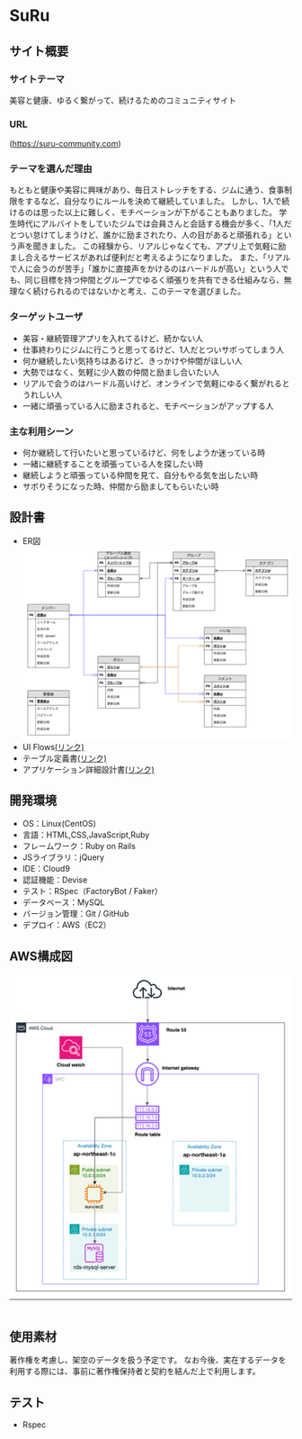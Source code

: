 # SuRu
## サイト概要
### サイトテーマ
美容と健康、ゆるく繋がって、続けるためのコミュニティサイト

### URL
(https://suru-community.com)

### テーマを選んだ理由
もともと健康や美容に興味があり、毎日ストレッチをする、ジムに通う、食事制限をするなど、自分なりにルールを決めて継続していました。
しかし、1人で続けるのは思った以上に難しく、モチベーションが下がることもありました。
学生時代にアルバイトをしていたジムでは会員さんと会話する機会が多く、「1人だとつい怠けてしまうけど、誰かに励まされたり、人の目があると頑張れる」という声を聞きました。
この経験から、リアルじゃなくても、アプリ上で気軽に励まし合えるサービスがあれば便利だと考えるようになりました。
また、「リアルで人に会うのが苦手」「誰かに直接声をかけるのはハードルが高い」という人でも、同じ目標を持つ仲間とグループでゆるく頑張りを共有できる仕組みなら、無理なく続けられるのではないかと考え、このテーマを選びました。

### ターゲットユーザ
- 美容・継続管理アプリを入れてるけど、続かない人
- 仕事終わりにジムに行こうと思ってるけど、1人だとついサボってしまう人
- 何か継続したい気持ちはあるけど、きっかけや仲間がほしい人
- 大勢ではなく、気軽に少人数の仲間と励まし合いたい人
- リアルで会うのはハードル高いけど、オンラインで気軽にゆるく繋がれるとうれしい人
- 一緒に頑張っている人に励まされると、モチベーションがアップする人
​
### 主な利用シーン
- 何か継続して行いたいと思っているけど、何をしようか迷っている時
- 一緒に継続することを頑張っている人を探したい時
- 継続しようと頑張っている仲間を見て、自分もやる気を出したい時
- サボりそうになった時、仲間から励ましてもらいたい時

## 設計書
- ER図
![ SuRu ER](app/assets/images/ER.png)
- UI Flows[(リンク)](https://docs.google.com/spreadsheets/d/1iNE5O0pF0a7ndI48kSybQE_YSv32P5vREa2o03fOozk/edit?usp=drive_link)
- テーブル定義書[(リンク)](https://docs.google.com/spreadsheets/d/1NE0FUC1XkZhQnUSlpCnsnP0iomoIsRFS0N7GKi6gf7U/edit?usp=drive_link)
- アプリケーション詳細設計書[(リンク)](https://drive.google.com/file/d/1azhFtkB7Izum6y55pyQ6YRJi79s3RNav/view?usp=drive_link)

## 開発環境
- OS：Linux(CentOS)
- 言語：HTML,CSS,JavaScript,Ruby
- フレームワーク：Ruby on Rails
- JSライブラリ：jQuery
- IDE：Cloud9
- 認証機能：Devise
- テスト：RSpec（FactoryBot / Faker）
- データベース：MySQL
- バージョン管理：Git / GitHub
- デプロイ：AWS（EC2）

## AWS構成図
![ SuRu AWS](app/assets/images/cloud.png)
​
## 使用素材
著作権を考慮し、架空のデータを扱う予定です。
なお今後、実在するデータを利用する際には、事前に著作権保持者と契約を結んだ上で利用します。

## テスト
- Rspec